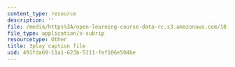 ```yaml
---
content_type: resource
description: ''
file: /media/https%3A/open-learning-course-data-rc.s3.amazonaws.com/18-06sc-linear-algebra-fall-2011/491fda6911a1623b5111fef106e504be_UCc9q_cAhho.srt
file_type: application/x-subrip
resourcetype: Other
title: 3play caption file
uid: 491fda69-11a1-623b-5111-fef106e504be
---
```

